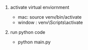 1. activate virtual enviornment
    - mac: source venv/bin/activate
    - window : venv\Scripts\activate 

2. run python code
    - python main.py